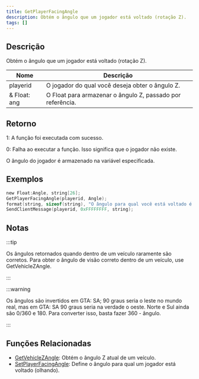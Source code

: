```yaml
---
title: GetPlayerFacingAngle
description: Obtém o ângulo que um jogador está voltado (rotação Z).
tags: []
---
```


## Descrição

Obtém o ângulo que um jogador está voltado (rotação Z).

| Nome         | Descrição                                                  |
| ------------ | ---------------------------------------------------------- |
| playerid     | O jogador do qual você deseja obter o ângulo Z.            |
| & Float: ang | O Float para armazenar o ângulo Z, passado por referência. |

## Retorno

1: A função foi executada com sucesso.

0: Falha ao executar a função. Isso significa que o jogador não existe.

O ângulo do jogador é armazenado na variável especificada.

## Exemplos

```c
new Float:Angle, string[26];
GetPlayerFacingAngle(playerid, Angle);
format(string, sizeof(string), "O ângulo para qual você está voltado é: %0.2f", Angle);
SendClientMessage(playerid, 0xFFFFFFFF, string);
```

## Notas

:::tip

Os ângulos retornados quando dentro de um veículo raramente são corretos. Para obter o ângulo de visão correto dentro de um veículo, use GetVehicleZAngle.

:::

:::warning

Os ângulos são invertidos em GTA: SA; 90 graus seria o leste no mundo real, mas em GTA: SA 90 graus seria na verdade o oeste. Norte e Sul ainda são 0/360 e 180. Para converter isso, basta fazer 360 - ângulo.

:::

## Funções Relacionadas

- [GetVehicleZAngle](../functions/GetVehicleZAngle.md): Obtém o ângulo Z atual de um veículo.
- [SetPlayerFacingAngle](../functions/SetPlayerFacingAngle.md): Define o ângulo para qual um jogador está voltado (olhando).
